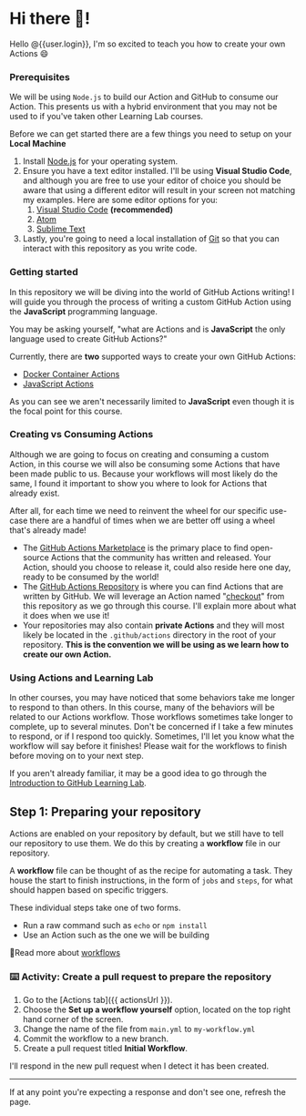 # Hi there 👋!

Hello @{{user.login}}, I'm so excited to teach you how to create your own Actions 😄

### Prerequisites

We will be using `Node.js` to build our Action and GitHub to consume our Action.  This presents us with a hybrid environment that you may not be used to if you've taken other Learning Lab courses.

Before we can get started there are a few things you need to setup on your **Local Machine**

1. Install [Node.js](https://nodejs.org/en/) for your operating system.
2. Ensure you have a text editor installed.  I'll be using **Visual Studio Code**, and although you are free to use your editor of choice you should be aware that using a different editor will result in your screen not matching my examples.  Here are some editor options for you:
   1. [Visual Studio Code](https://code.visualstudio.com/) **(recommended)**
   2. [Atom](https://atom.io/)
   3. [Sublime Text](https://www.sublimetext.com/)
3. Lastly, you're going to need a local installation of [Git](https://git-scm.com/) so that you can interact with this repository as you write code.

### Getting started

In this repository we will be diving into the world of GitHub Actions writing!  I will guide you through the process of writing a custom GitHub Action using the **JavaScript** programming language.

You may be asking yourself, "what are Actions and is **JavaScript** the only language used to create GitHub Actions?"

Currently, there are **two** supported ways to create your own GitHub Actions:

- [Docker Container Actions](https://help.github.com/en/actions/automating-your-workflow-with-github-actions/about-actions#docker-container-actions) 
- [JavaScript Actions](https://help.github.com/en/actions/automating-your-workflow-with-github-actions/about-actions#javascript-actions) 

As you can see we aren't necessarily limited to **JavaScript** even though it is the focal point for this course.


### Creating vs Consuming Actions

Although we are going to focus on creating and consuming a custom Action, in this course we will also be consuming some Actions that have been made public to us.  Because your workflows will most likely do the same, I found it important to show you where to look for Actions that already exist.

After all, for each time we need to reinvent the wheel for our specific use-case there are a handful of times when we are better off using a wheel that's already made!

- The [GitHub Actions Marketplace](https://github.com/marketplace?type=actions) is the primary place to find open-source Actions that the community has written and released.  Your Action, should you choose to release it, could also reside here one day, ready to be consumed by the world!
- The [GitHub Actions Repository](https://github.com/actions) is where you can find Actions that are written by GitHub.  We will leverage an Action named "[checkout](https://github.com/actions/checkout)" from this repository as we go through this course.  I'll explain more about what it does when we use it!
- Your repositories may also contain **private Actions** and they will most likely be located in the `.github/actions` directory in the root of your repository.  **This is the convention we will be using as we learn how to create our own Action.**

### Using Actions and Learning Lab

In other courses, you may have noticed that some behaviors take me longer to respond to than others. In this course, many of the behaviors will be related to our Actions workflow. Those workflows sometimes take longer to complete, up to several minutes. Don't be concerned if I take a few minutes to respond, or if I respond too quickly. Sometimes, I'll let you know what the workflow will say before it finishes! Please wait for the workflows to finish before moving on to your next step.

If you aren't already familiar, it may be a good idea to go through the [Introduction to GitHub Learning Lab](https://lab.github.com/githubtraining/introduction-to-github).

## Step 1: Preparing your repository

Actions are enabled on your repository by default, but we still have to tell our repository to use them.  We do this by creating a **workflow** file in our repository.

A **workflow** file can be thought of as the recipe for automating a task.  They house the start to finish instructions, in the form of `jobs` and `steps`, for what should happen based on specific triggers.

These individual steps take one of two forms.  
- Run a raw command such as `echo` or `npm install`
- Use an Action such as the one we will be building

📖Read more about [workflows](https://help.github.com/en/actions/automating-your-workflow-with-github-actions/configuring-a-workflow#choosing-the-type-of-actions-for-your-workflow)

### :keyboard: Activity: Create a pull request to prepare the repository

1. Go to the [Actions tab]({{ actionsUrl }}).
2. Choose the **Set up a workflow yourself** option, located on the top right hand corner of the screen.
3. Change the name of the file from `main.yml` to `my-workflow.yml`
4. Commit the workflow to a new branch.
5. Create a pull request titled **Initial Workflow**.

I'll respond in the new pull request when I detect it has been created.

---

If at any point you're expecting a response and don't see one, refresh the page.


